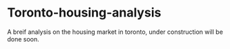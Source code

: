 # Toronto-housing-analysis

A breif analysis on the housing market in toronto, under construction will be done soon.
